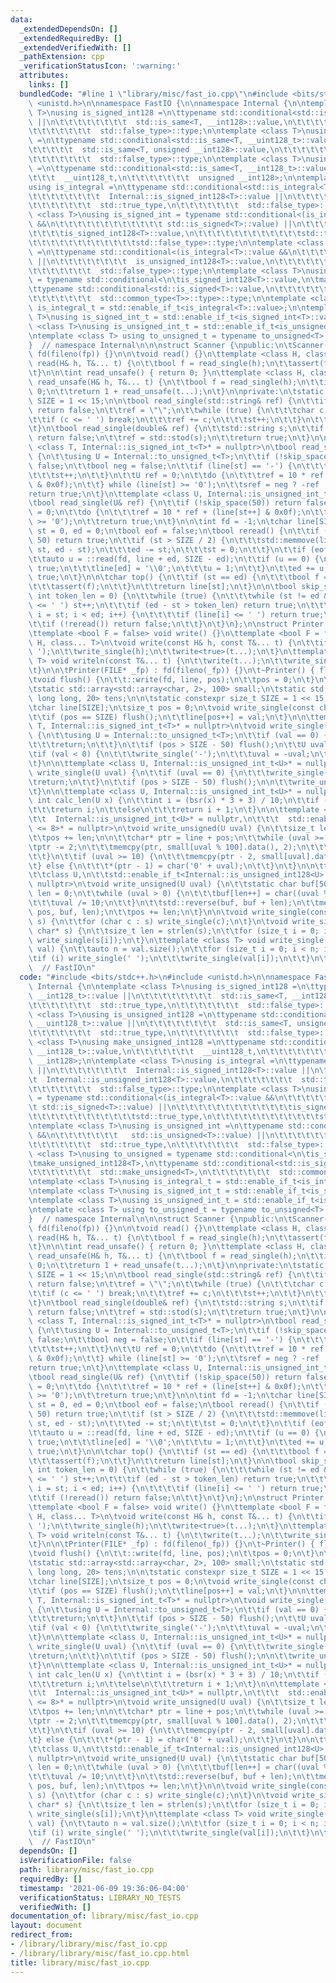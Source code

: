 ```yaml
---
data:
  _extendedDependsOn: []
  _extendedRequiredBy: []
  _extendedVerifiedWith: []
  _pathExtension: cpp
  _verificationStatusIcon: ':warning:'
  attributes:
    links: []
  bundledCode: "#line 1 \"library/misc/fast_io.cpp\"\n#include <bits/stdc++.h>\n#include\
    \ <unistd.h>\n\nnamespace FastIO {\n\nnamespace Internal {\n\ntemplate <class\
    \ T>\nusing is_signed_int128 =\n\ttypename std::conditional<std::is_same<T, __int128_t>::value\
    \ ||\n\t\t\t\t\t\t\t\t  std::is_same<T, __int128>::value,\n\t\t\t\t\t\t\t  std::true_type,\n\
    \t\t\t\t\t\t\t  std::false_type>::type;\n\ntemplate <class T>\nusing is_unsigned_int128\
    \ =\n\ttypename std::conditional<std::is_same<T, __uint128_t>::value ||\n\t\t\t\
    \t\t\t\t\t  std::is_same<T, unsigned __int128>::value,\n\t\t\t\t\t\t\t  std::true_type,\n\
    \t\t\t\t\t\t\t  std::false_type>::type;\n\ntemplate <class T>\nusing make_unsigned_int128\
    \ =\n\ttypename std::conditional<std::is_same<T, __int128_t>::value,\n\t\t\t\t\
    \t\t\t  __uint128_t,\n\t\t\t\t\t\t\t  unsigned __int128>;\n\ntemplate <class T>\n\
    using is_integral =\n\ttypename std::conditional<std::is_integral<T>::value ||\n\
    \t\t\t\t\t\t\t\t  Internal::is_signed_int128<T>::value ||\n\t\t\t\t\t\t\t\t  Internal::is_unsigned_int128<T>::value,\n\
    \t\t\t\t\t\t\t  std::true_type,\n\t\t\t\t\t\t\t  std::false_type>::type;\n\ntemplate\
    \ <class T>\nusing is_signed_int = typename std::conditional<(is_integral<T>::value\
    \ &&\n\t\t\t\t\t\t\t\t\t\t\t\t std::is_signed<T>::value) ||\n\t\t\t\t\t\t\t\t\t\
    \t\t\t\tis_signed_int128<T>::value,\n\t\t\t\t\t\t\t\t\t\t\t\tstd::true_type,\n\
    \t\t\t\t\t\t\t\t\t\t\t\tstd::false_type>::type;\n\ntemplate <class T>\nusing is_unsigned_int\
    \ =\n\ttypename std::conditional<(is_integral<T>::value &&\n\t\t\t\t\t\t\t   std::is_unsigned<T>::value)\
    \ ||\n\t\t\t\t\t\t\t\t  is_unsigned_int128<T>::value,\n\t\t\t\t\t\t\t  std::true_type,\n\
    \t\t\t\t\t\t\t  std::false_type>::type;\n\ntemplate <class T>\nusing to_unsigned\
    \ = typename std::conditional<\n\tis_signed_int128<T>::value,\n\tmake_unsigned_int128<T>,\n\
    \ttypename std::conditional<std::is_signed<T>::value,\n\t\t\t\t\t\t\t  std::make_unsigned<T>,\n\
    \t\t\t\t\t\t\t  std::common_type<T>>::type>::type;\n\ntemplate <class T>\nusing\
    \ is_integral_t = std::enable_if_t<is_integral<T>::value>;\n\ntemplate <class\
    \ T>\nusing is_signed_int_t = std::enable_if_t<is_signed_int<T>::value>;\n\ntemplate\
    \ <class T>\nusing is_unsigned_int_t = std::enable_if_t<is_unsigned_int<T>::value>;\n\
    \ntemplate <class T> using to_unsigned_t = typename to_unsigned<T>::type;\n\n\
    }  // namespace Internal\n\n\nstruct Scanner {\npublic:\n\tScanner(FILE* fp) :\
    \ fd(fileno(fp)) {}\n\n\tvoid read() {}\n\ttemplate <class H, class... T> void\
    \ read(H& h, T&... t) {\n\t\tbool f = read_single(h);\n\t\tassert(f);\n\t\tread(t...);\n\
    \t}\n\n\tint read_unsafe() { return 0; }\n\ttemplate <class H, class... T> int\
    \ read_unsafe(H& h, T&... t) {\n\t\tbool f = read_single(h);\n\t\tif (!f) return\
    \ 0;\n\t\treturn 1 + read_unsafe(t...);\n\t}\n\nprivate:\n\tstatic constexpr size_t\
    \ SIZE = 1 << 15;\n\n\tbool read_single(std::string& ref) {\n\t\tif (!skip_space())\
    \ return false;\n\t\tref = \"\";\n\t\twhile (true) {\n\t\t\tchar c = top();\n\t\
    \t\tif (c <= ' ') break;\n\t\t\tref += c;\n\t\t\tst++;\n\t\t}\n\t\treturn true;\n\
    \t}\n\tbool read_single(double& ref) {\n\t\tstd::string s;\n\t\tif (!read_single(s))\
    \ return false;\n\t\tref = std::stod(s);\n\t\treturn true;\n\t}\n\n\ttemplate\
    \ <class T, Internal::is_signed_int_t<T>* = nullptr>\n\tbool read_single(T& sref)\
    \ {\n\t\tusing U = Internal::to_unsigned_t<T>;\n\t\tif (!skip_space(50)) return\
    \ false;\n\t\tbool neg = false;\n\t\tif (line[st] == '-') {\n\t\t\tneg = true;\n\
    \t\t\tst++;\n\t\t}\n\t\tU ref = 0;\n\t\tdo {\n\t\t\tref = 10 * ref + (line[st++]\
    \ & 0x0f);\n\t\t} while (line[st] >= '0');\n\t\tsref = neg ? -ref : ref;\n\t\t\
    return true;\n\t}\n\ttemplate <class U, Internal::is_unsigned_int_t<U>* = nullptr>\n\
    \tbool read_single(U& ref) {\n\t\tif (!skip_space(50)) return false;\n\t\tref\
    \ = 0;\n\t\tdo {\n\t\t\tref = 10 * ref + (line[st++] & 0x0f);\n\t\t} while (line[st]\
    \ >= '0');\n\t\treturn true;\n\t}\n\n\tint fd = -1;\n\tchar line[SIZE];\n\tsize_t\
    \ st = 0, ed = 0;\n\tbool eof = false;\n\tbool reread() {\n\t\tif (ed - st >=\
    \ 50) return true;\n\t\tif (st > SIZE / 2) {\n\t\t\tstd::memmove(line, line +\
    \ st, ed - st);\n\t\t\ted -= st;\n\t\t\tst = 0;\n\t\t}\n\t\tif (eof) return false;\n\
    \t\tauto u = ::read(fd, line + ed, SIZE - ed);\n\t\tif (u == 0) {\n\t\t\teof =\
    \ true;\n\t\t\tline[ed] = '\\0';\n\t\t\tu = 1;\n\t\t}\n\t\ted += u;\n\t\treturn\
    \ true;\n\t}\n\n\tchar top() {\n\t\tif (st == ed) {\n\t\t\tbool f = reread();\n\
    \t\t\tassert(f);\n\t\t}\n\t\treturn line[st];\n\t}\n\n\tbool skip_space(unsigned\
    \ int token_len = 0) {\n\t\twhile (true) {\n\t\t\twhile (st != ed && line[st]\
    \ <= ' ') st++;\n\t\t\tif (ed - st > token_len) return true;\n\t\t\tfor (auto\
    \ i = st; i < ed; i++) {\n\t\t\t\tif (line[i] <= ' ') return true;\n\t\t\t}\n\t\
    \t\tif (!reread()) return false;\n\t\t}\n\t}\n};\n\nstruct Printer {\npublic:\n\
    \ttemplate <bool F = false> void write() {}\n\ttemplate <bool F = false, class\
    \ H, class... T>\n\tvoid write(const H& h, const T&... t) {\n\t\tif (F) write_single('\
    \ ');\n\t\twrite_single(h);\n\t\twrite<true>(t...);\n\t}\n\ttemplate <class...\
    \ T> void writeln(const T&... t) {\n\t\twrite(t...);\n\t\twrite_single('\\n');\n\
    \t}\n\n\tPrinter(FILE* _fp) : fd(fileno(_fp)) {}\n\t~Printer() { flush(); }\n\n\
    \tvoid flush() {\n\t\t::write(fd, line, pos);\n\t\tpos = 0;\n\t}\n\nprivate:\n\
    \tstatic std::array<std::array<char, 2>, 100> small;\n\tstatic std::array<unsigned\
    \ long long, 20> tens;\n\n\tstatic constexpr size_t SIZE = 1 << 15;\n\tint fd;\n\
    \tchar line[SIZE];\n\tsize_t pos = 0;\n\tvoid write_single(const char& val) {\n\
    \t\tif (pos == SIZE) flush();\n\t\tline[pos++] = val;\n\t}\n\n\ttemplate <class\
    \ T, Internal::is_signed_int_t<T>* = nullptr>\n\tvoid write_single(const T& val)\
    \ {\n\t\tusing U = Internal::to_unsigned_t<T>;\n\t\tif (val == 0) {\n\t\t\twrite_single('0');\n\
    \t\t\treturn;\n\t\t}\n\t\tif (pos > SIZE - 50) flush();\n\t\tU uval = val;\n\t\
    \tif (val < 0) {\n\t\t\twrite_single('-');\n\t\t\tuval = -uval;\n\t\t}\n\t\twrite_unsigned(uval);\n\
    \t}\n\n\ttemplate <class U, Internal::is_unsigned_int_t<U>* = nullptr>\n\tvoid\
    \ write_single(U uval) {\n\t\tif (uval == 0) {\n\t\t\twrite_single('0');\n\t\t\
    \treturn;\n\t\t}\n\t\tif (pos > SIZE - 50) flush();\n\n\t\twrite_unsigned(uval);\n\
    \t}\n\n\ttemplate <class U, Internal::is_unsigned_int_t<U>* = nullptr>\n\tstatic\
    \ int calc_len(U x) {\n\t\tint i = (bsr(x) * 3 + 3) / 10;\n\t\tif (x < tens[i])\n\
    \t\t\treturn i;\n\t\telse\n\t\t\treturn i + 1;\n\t}\n\n\ttemplate <class U,\n\t\
    \t\t  Internal::is_unsigned_int_t<U>* = nullptr,\n\t\t\t  std::enable_if_t<sizeof(U)\
    \ <= 8>* = nullptr>\n\tvoid write_unsigned(U uval) {\n\t\tsize_t len = calc_len(uval);\n\
    \t\tpos += len;\n\n\t\tchar* ptr = line + pos;\n\t\twhile (uval >= 100) {\n\t\t\
    \tptr -= 2;\n\t\t\tmemcpy(ptr, small[uval % 100].data(), 2);\n\t\t\tuval /= 100;\n\
    \t\t}\n\t\tif (uval >= 10) {\n\t\t\tmemcpy(ptr - 2, small[uval].data(), 2);\n\t\
    \t} else {\n\t\t\t*(ptr - 1) = char('0' + uval);\n\t\t}\n\t}\n\n\ttemplate <\n\
    \t\tclass U,\n\t\tstd::enable_if_t<Internal::is_unsigned_int128<U>::value>* =\
    \ nullptr>\n\tvoid write_unsigned(U uval) {\n\t\tstatic char buf[50];\n\t\tsize_t\
    \ len = 0;\n\t\twhile (uval > 0) {\n\t\t\tbuf[len++] = char((uval % 10) + '0');\n\
    \t\t\tuval /= 10;\n\t\t}\n\t\tstd::reverse(buf, buf + len);\n\t\tmemcpy(line +\
    \ pos, buf, len);\n\t\tpos += len;\n\t}\n\n\tvoid write_single(const std::string&\
    \ s) {\n\t\tfor (char c : s) write_single(c);\n\t}\n\tvoid write_single(const\
    \ char* s) {\n\t\tsize_t len = strlen(s);\n\t\tfor (size_t i = 0; i < len; i++)\
    \ write_single(s[i]);\n\t}\n\ttemplate <class T> void write_single(const std::vector<T>&\
    \ val) {\n\t\tauto n = val.size();\n\t\tfor (size_t i = 0; i < n; i++) {\n\t\t\
    \tif (i) write_single(' ');\n\t\t\twrite_single(val[i]);\n\t\t}\n\t}\n};\n\n}\
    \  // FastIO\n"
  code: "#include <bits/stdc++.h>\n#include <unistd.h>\n\nnamespace FastIO {\n\nnamespace\
    \ Internal {\n\ntemplate <class T>\nusing is_signed_int128 =\n\ttypename std::conditional<std::is_same<T,\
    \ __int128_t>::value ||\n\t\t\t\t\t\t\t\t  std::is_same<T, __int128>::value,\n\
    \t\t\t\t\t\t\t  std::true_type,\n\t\t\t\t\t\t\t  std::false_type>::type;\n\ntemplate\
    \ <class T>\nusing is_unsigned_int128 =\n\ttypename std::conditional<std::is_same<T,\
    \ __uint128_t>::value ||\n\t\t\t\t\t\t\t\t  std::is_same<T, unsigned __int128>::value,\n\
    \t\t\t\t\t\t\t  std::true_type,\n\t\t\t\t\t\t\t  std::false_type>::type;\n\ntemplate\
    \ <class T>\nusing make_unsigned_int128 =\n\ttypename std::conditional<std::is_same<T,\
    \ __int128_t>::value,\n\t\t\t\t\t\t\t  __uint128_t,\n\t\t\t\t\t\t\t  unsigned\
    \ __int128>;\n\ntemplate <class T>\nusing is_integral =\n\ttypename std::conditional<std::is_integral<T>::value\
    \ ||\n\t\t\t\t\t\t\t\t  Internal::is_signed_int128<T>::value ||\n\t\t\t\t\t\t\t\
    \t  Internal::is_unsigned_int128<T>::value,\n\t\t\t\t\t\t\t  std::true_type,\n\
    \t\t\t\t\t\t\t  std::false_type>::type;\n\ntemplate <class T>\nusing is_signed_int\
    \ = typename std::conditional<(is_integral<T>::value &&\n\t\t\t\t\t\t\t\t\t\t\t\
    \t std::is_signed<T>::value) ||\n\t\t\t\t\t\t\t\t\t\t\t\t\tis_signed_int128<T>::value,\n\
    \t\t\t\t\t\t\t\t\t\t\t\tstd::true_type,\n\t\t\t\t\t\t\t\t\t\t\t\tstd::false_type>::type;\n\
    \ntemplate <class T>\nusing is_unsigned_int =\n\ttypename std::conditional<(is_integral<T>::value\
    \ &&\n\t\t\t\t\t\t\t   std::is_unsigned<T>::value) ||\n\t\t\t\t\t\t\t\t  is_unsigned_int128<T>::value,\n\
    \t\t\t\t\t\t\t  std::true_type,\n\t\t\t\t\t\t\t  std::false_type>::type;\n\ntemplate\
    \ <class T>\nusing to_unsigned = typename std::conditional<\n\tis_signed_int128<T>::value,\n\
    \tmake_unsigned_int128<T>,\n\ttypename std::conditional<std::is_signed<T>::value,\n\
    \t\t\t\t\t\t\t  std::make_unsigned<T>,\n\t\t\t\t\t\t\t  std::common_type<T>>::type>::type;\n\
    \ntemplate <class T>\nusing is_integral_t = std::enable_if_t<is_integral<T>::value>;\n\
    \ntemplate <class T>\nusing is_signed_int_t = std::enable_if_t<is_signed_int<T>::value>;\n\
    \ntemplate <class T>\nusing is_unsigned_int_t = std::enable_if_t<is_unsigned_int<T>::value>;\n\
    \ntemplate <class T> using to_unsigned_t = typename to_unsigned<T>::type;\n\n\
    }  // namespace Internal\n\n\nstruct Scanner {\npublic:\n\tScanner(FILE* fp) :\
    \ fd(fileno(fp)) {}\n\n\tvoid read() {}\n\ttemplate <class H, class... T> void\
    \ read(H& h, T&... t) {\n\t\tbool f = read_single(h);\n\t\tassert(f);\n\t\tread(t...);\n\
    \t}\n\n\tint read_unsafe() { return 0; }\n\ttemplate <class H, class... T> int\
    \ read_unsafe(H& h, T&... t) {\n\t\tbool f = read_single(h);\n\t\tif (!f) return\
    \ 0;\n\t\treturn 1 + read_unsafe(t...);\n\t}\n\nprivate:\n\tstatic constexpr size_t\
    \ SIZE = 1 << 15;\n\n\tbool read_single(std::string& ref) {\n\t\tif (!skip_space())\
    \ return false;\n\t\tref = \"\";\n\t\twhile (true) {\n\t\t\tchar c = top();\n\t\
    \t\tif (c <= ' ') break;\n\t\t\tref += c;\n\t\t\tst++;\n\t\t}\n\t\treturn true;\n\
    \t}\n\tbool read_single(double& ref) {\n\t\tstd::string s;\n\t\tif (!read_single(s))\
    \ return false;\n\t\tref = std::stod(s);\n\t\treturn true;\n\t}\n\n\ttemplate\
    \ <class T, Internal::is_signed_int_t<T>* = nullptr>\n\tbool read_single(T& sref)\
    \ {\n\t\tusing U = Internal::to_unsigned_t<T>;\n\t\tif (!skip_space(50)) return\
    \ false;\n\t\tbool neg = false;\n\t\tif (line[st] == '-') {\n\t\t\tneg = true;\n\
    \t\t\tst++;\n\t\t}\n\t\tU ref = 0;\n\t\tdo {\n\t\t\tref = 10 * ref + (line[st++]\
    \ & 0x0f);\n\t\t} while (line[st] >= '0');\n\t\tsref = neg ? -ref : ref;\n\t\t\
    return true;\n\t}\n\ttemplate <class U, Internal::is_unsigned_int_t<U>* = nullptr>\n\
    \tbool read_single(U& ref) {\n\t\tif (!skip_space(50)) return false;\n\t\tref\
    \ = 0;\n\t\tdo {\n\t\t\tref = 10 * ref + (line[st++] & 0x0f);\n\t\t} while (line[st]\
    \ >= '0');\n\t\treturn true;\n\t}\n\n\tint fd = -1;\n\tchar line[SIZE];\n\tsize_t\
    \ st = 0, ed = 0;\n\tbool eof = false;\n\tbool reread() {\n\t\tif (ed - st >=\
    \ 50) return true;\n\t\tif (st > SIZE / 2) {\n\t\t\tstd::memmove(line, line +\
    \ st, ed - st);\n\t\t\ted -= st;\n\t\t\tst = 0;\n\t\t}\n\t\tif (eof) return false;\n\
    \t\tauto u = ::read(fd, line + ed, SIZE - ed);\n\t\tif (u == 0) {\n\t\t\teof =\
    \ true;\n\t\t\tline[ed] = '\\0';\n\t\t\tu = 1;\n\t\t}\n\t\ted += u;\n\t\treturn\
    \ true;\n\t}\n\n\tchar top() {\n\t\tif (st == ed) {\n\t\t\tbool f = reread();\n\
    \t\t\tassert(f);\n\t\t}\n\t\treturn line[st];\n\t}\n\n\tbool skip_space(unsigned\
    \ int token_len = 0) {\n\t\twhile (true) {\n\t\t\twhile (st != ed && line[st]\
    \ <= ' ') st++;\n\t\t\tif (ed - st > token_len) return true;\n\t\t\tfor (auto\
    \ i = st; i < ed; i++) {\n\t\t\t\tif (line[i] <= ' ') return true;\n\t\t\t}\n\t\
    \t\tif (!reread()) return false;\n\t\t}\n\t}\n};\n\nstruct Printer {\npublic:\n\
    \ttemplate <bool F = false> void write() {}\n\ttemplate <bool F = false, class\
    \ H, class... T>\n\tvoid write(const H& h, const T&... t) {\n\t\tif (F) write_single('\
    \ ');\n\t\twrite_single(h);\n\t\twrite<true>(t...);\n\t}\n\ttemplate <class...\
    \ T> void writeln(const T&... t) {\n\t\twrite(t...);\n\t\twrite_single('\\n');\n\
    \t}\n\n\tPrinter(FILE* _fp) : fd(fileno(_fp)) {}\n\t~Printer() { flush(); }\n\n\
    \tvoid flush() {\n\t\t::write(fd, line, pos);\n\t\tpos = 0;\n\t}\n\nprivate:\n\
    \tstatic std::array<std::array<char, 2>, 100> small;\n\tstatic std::array<unsigned\
    \ long long, 20> tens;\n\n\tstatic constexpr size_t SIZE = 1 << 15;\n\tint fd;\n\
    \tchar line[SIZE];\n\tsize_t pos = 0;\n\tvoid write_single(const char& val) {\n\
    \t\tif (pos == SIZE) flush();\n\t\tline[pos++] = val;\n\t}\n\n\ttemplate <class\
    \ T, Internal::is_signed_int_t<T>* = nullptr>\n\tvoid write_single(const T& val)\
    \ {\n\t\tusing U = Internal::to_unsigned_t<T>;\n\t\tif (val == 0) {\n\t\t\twrite_single('0');\n\
    \t\t\treturn;\n\t\t}\n\t\tif (pos > SIZE - 50) flush();\n\t\tU uval = val;\n\t\
    \tif (val < 0) {\n\t\t\twrite_single('-');\n\t\t\tuval = -uval;\n\t\t}\n\t\twrite_unsigned(uval);\n\
    \t}\n\n\ttemplate <class U, Internal::is_unsigned_int_t<U>* = nullptr>\n\tvoid\
    \ write_single(U uval) {\n\t\tif (uval == 0) {\n\t\t\twrite_single('0');\n\t\t\
    \treturn;\n\t\t}\n\t\tif (pos > SIZE - 50) flush();\n\n\t\twrite_unsigned(uval);\n\
    \t}\n\n\ttemplate <class U, Internal::is_unsigned_int_t<U>* = nullptr>\n\tstatic\
    \ int calc_len(U x) {\n\t\tint i = (bsr(x) * 3 + 3) / 10;\n\t\tif (x < tens[i])\n\
    \t\t\treturn i;\n\t\telse\n\t\t\treturn i + 1;\n\t}\n\n\ttemplate <class U,\n\t\
    \t\t  Internal::is_unsigned_int_t<U>* = nullptr,\n\t\t\t  std::enable_if_t<sizeof(U)\
    \ <= 8>* = nullptr>\n\tvoid write_unsigned(U uval) {\n\t\tsize_t len = calc_len(uval);\n\
    \t\tpos += len;\n\n\t\tchar* ptr = line + pos;\n\t\twhile (uval >= 100) {\n\t\t\
    \tptr -= 2;\n\t\t\tmemcpy(ptr, small[uval % 100].data(), 2);\n\t\t\tuval /= 100;\n\
    \t\t}\n\t\tif (uval >= 10) {\n\t\t\tmemcpy(ptr - 2, small[uval].data(), 2);\n\t\
    \t} else {\n\t\t\t*(ptr - 1) = char('0' + uval);\n\t\t}\n\t}\n\n\ttemplate <\n\
    \t\tclass U,\n\t\tstd::enable_if_t<Internal::is_unsigned_int128<U>::value>* =\
    \ nullptr>\n\tvoid write_unsigned(U uval) {\n\t\tstatic char buf[50];\n\t\tsize_t\
    \ len = 0;\n\t\twhile (uval > 0) {\n\t\t\tbuf[len++] = char((uval % 10) + '0');\n\
    \t\t\tuval /= 10;\n\t\t}\n\t\tstd::reverse(buf, buf + len);\n\t\tmemcpy(line +\
    \ pos, buf, len);\n\t\tpos += len;\n\t}\n\n\tvoid write_single(const std::string&\
    \ s) {\n\t\tfor (char c : s) write_single(c);\n\t}\n\tvoid write_single(const\
    \ char* s) {\n\t\tsize_t len = strlen(s);\n\t\tfor (size_t i = 0; i < len; i++)\
    \ write_single(s[i]);\n\t}\n\ttemplate <class T> void write_single(const std::vector<T>&\
    \ val) {\n\t\tauto n = val.size();\n\t\tfor (size_t i = 0; i < n; i++) {\n\t\t\
    \tif (i) write_single(' ');\n\t\t\twrite_single(val[i]);\n\t\t}\n\t}\n};\n\n}\
    \  // FastIO\n"
  dependsOn: []
  isVerificationFile: false
  path: library/misc/fast_io.cpp
  requiredBy: []
  timestamp: '2021-06-09 19:36:06-04:00'
  verificationStatus: LIBRARY_NO_TESTS
  verifiedWith: []
documentation_of: library/misc/fast_io.cpp
layout: document
redirect_from:
- /library/library/misc/fast_io.cpp
- /library/library/misc/fast_io.cpp.html
title: library/misc/fast_io.cpp
---
```

